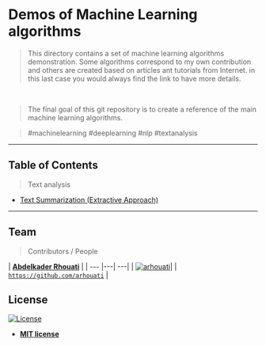 # Demos of Machine Learning algorithms

> This directory contains a set of machine learning algorithms demonstration. Some algorithms correspond to my own contribution and others are created based on articles ant tutorials from Internet. in this last case you would always find the link to have more details.

 
> The final goal of this git repository is to create a reference of the main machine learning algorithms.

> #machinelearning #deeplearning #nlp #textanalysis


---

## Table of Contents

> Text analysis

- [Text Summarization (Extractive Approach)](001_TextSummarization/README.md)


---
<!-- ...
## Installation

- All the `code` required to get started
- Images of what it should look like


### Clone

- Clone this repo to your local machine using `https://github.com/fvcproductions/SOMEREPO`

### Setup

- If you want more syntax highlighting, format your code like this:

> update and install this package first

```shell
$ brew update
$ brew install fvcproductions
```

> now install npm and bower packages

```shell
$ npm install
$ bower install
```

- For all the possible languages that support syntax highlithing on GitHub (which is basically all of them), refer <a href="https://github.com/github/linguist/blob/master/lib/linguist/languages.yml" target="_blank">here</a>.

---

## Features
## Usage (Optional)
## Documentation (Optional)
## Tests (Optional)

- Going into more detail on code and technologies used
- I utilized this nifty <a href="https://github.com/adam-p/markdown-here/wiki/Markdown-Cheatsheet" target="_blank">Markdown Cheatsheet</a> for this sample `README`.


---

## Contributing

> To get started...

### Step 1

- **Option 1**
    - 🍴 Fork this repo!

- **Option 2**
    - 👯 Clone this repo to your local machine using `https://github.com/joanaz/HireDot2.git`

### Step 2

- **HACK AWAY!** 🔨🔨🔨

### Step 3

- 🔃 Create a new pull request using <a href="https://github.com/joanaz/HireDot2/compare/" target="_blank">`https://github.com/joanaz/HireDot2/compare/`</a>.

---

-->

## Team

> Contributors / People

| <a href="https://github.com/arhouati" target="_blank">**Abdelkader Rhouati**</a> |
| --- |---| ---|
| [![arhouati](https://avatars3.githubusercontent.com/u/1706299?s=460&v=4)](https://github.com/arhouati)|
| <a href="https://github.com/arhouati" target="_blank">`https://github.com/arhouati`</a> |

<!-- ...
---

## FAQ

- **How do I do *specifically* so and so?**
    - No problem! Just do this.



---

## Support

Reach out to me at one of the following places!

- Website at <a href="http://fvcproductions.com" target="_blank">`fvcproductions.com`</a>
- Twitter at <a href="http://twitter.com/fvcproductions" target="_blank">`@fvcproductions`</a>
- Insert more social links here.



---

## Donations (Optional)

- You could include a <a href="https://cdn.rawgit.com/gratipay/gratipay-badge/2.3.0/dist/gratipay.png" target="_blank">Gratipay</a> link as well.

[![Support via Gratipay](https://cdn.rawgit.com/gratipay/gratipay-badge/2.3.0/dist/gratipay.png)](https://gratipay.com/fvcproductions/)


---

-->

## License

[![License](http://img.shields.io/:license-mit-blue.svg?style=flat-square)](http://badges.mit-license.org)

- **[MIT license](http://opensource.org/licenses/mit-license.php)**

<!---
- Copyright 2015 © <a href="http://fvcproductions.com" target="_blank">FVCproductions</a>.
-->
